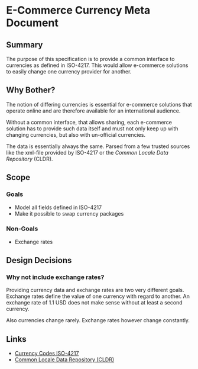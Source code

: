 # E-Commerce Currency Meta Document

## Summary
The purpose of this specification is to provide a common interface to currencies as defined in ISO-4217. This would allow e-commerce solutions to easily change one currency provider for another.

## Why Bother?
The notion of differing currencies is essential for e-commerce solutions that operate online and are therefore available for an international audience.

Without a common interface, that allows sharing, each e-commerce solution has to provide such data itself and must not only keep up with changing currencies, but also with un-official currencies.   

The data is essentially always the same. Parsed from a few trusted sources like the xml-file provided by ISO-4217 or the *Common Locale Data Repository* (CLDR).

## Scope
### Goals
 - Model all fields defined in ISO-4217
 - Make it possible to swap currency packages
### Non-Goals
 - Exchange rates
## Design Decisions

### Why not include exchange rates?
Providing currency data and exchange rates are two very different goals. Exchange rates define the value of one currency with regard to another. An exchange rate of 1.1 USD does not make sense without at least a second currency.

Also currencies change rarely. Exchange rates however change constantly. 

## Links

- [Currency Codes ISO-4217](http://www.iso.org/iso/home/standards/currency_codes.htm)
- [Common Locale Data Repository (CLDR)](http://cldr.unicode.org/)